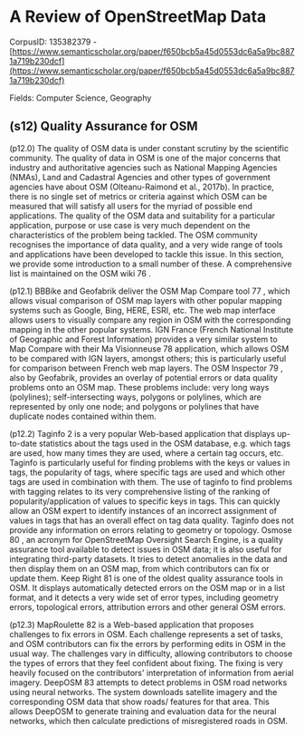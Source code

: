 # A Review of OpenStreetMap Data

CorpusID: 135382379 - [https://www.semanticscholar.org/paper/f650bcb5a45d0553dc6a5a9bc8871a719b230dcf](https://www.semanticscholar.org/paper/f650bcb5a45d0553dc6a5a9bc8871a719b230dcf)

Fields: Computer Science, Geography

## (s12) Quality Assurance for OSM
(p12.0) The quality of OSM data is under constant scrutiny by the scientific community. The quality of data in OSM is one of the major concerns that industry and authoritative agencies such as National Mapping Agencies (NMAs), Land and Cadastral Agencies and other types of government agencies have about OSM (Olteanu-Raimond et al., 2017b). In practice, there is no single set of metrics or criteria against which OSM can be measured that will satisfy all users for the myriad of possible end applications. The quality of the OSM data and suitability for a particular application, purpose or use case is very much dependent on the characteristics of the problem being tackled. The OSM community recognises the importance of data quality, and a very wide range of tools and applications have been developed to tackle this issue. In this section, we provide some introduction to a small number of these. A comprehensive list is maintained on the OSM wiki 76 .

(p12.1) BBBike and Geofabrik deliver the OSM Map Compare tool 77 , which allows visual comparison of OSM map layers with other popular mapping systems such as Google, Bing, HERE, ESRI, etc. The web map interface allows users to visually compare any region in OSM with the corresponding mapping in the other popular systems. IGN France (French National Institute of Geographic and Forest Information) provides a very similar system to Map Compare with their Ma Visionneuse 78 application, which allows OSM to be compared with IGN layers, amongst others; this is particularly useful for comparison between French web map layers. The OSM Inspector 79 , also by Geofabrik, provides an overlay of potential errors or data quality problems onto an OSM map. These problems include: very long ways (polylines); self-intersecting ways, polygons or polylines, which are represented by only one node; and polygons or polylines that have duplicate nodes contained within them.

(p12.2) Taginfo 2 is a very popular Web-based application that displays up-to-date statistics about the tags used in the OSM database, e.g. which tags are used, how many times they are used, where a certain tag occurs, etc. Taginfo is particularly useful for finding problems with the keys or values in tags, the popularity of tags, where specific tags are used and which other tags are used in combination with them. The use of taginfo to find problems with tagging relates to its very comprehensive listing of the ranking of popularity/application of values to specific keys in tags. This can quickly allow an OSM expert to identify instances of an incorrect assignment of values in tags that has an overall effect on tag data quality. Taginfo does not provide any information on errors relating to geometry or topology. Osmose 80 , an acronym for OpenStreetMap Oversight Search Engine, is a quality assurance tool available to detect issues in OSM data; it is also useful for integrating third-party datasets. It tries to detect anomalies in the data and then display them on an OSM map, from which contributors can fix or update them. Keep Right 81 is one of the oldest quality assurance tools in OSM. It displays automatically detected errors on the OSM map or in a list format, and it detects a very wide set of error types, including geometry errors, topological errors, attribution errors and other general OSM errors.

(p12.3) MapRoulette 82 is a Web-based application that proposes challenges to fix errors in OSM. Each challenge represents a set of tasks, and OSM contributors can fix the errors by performing edits in OSM in the usual way. The challenges vary in difficulty, allowing contributors to choose the types of errors that they feel confident about fixing. The fixing is very heavily focused on the contributors' interpretation of information from aerial imagery. DeepOSM 83 attempts to detect problems in OSM road networks using neural networks. The system downloads satellite imagery and the corresponding OSM data that show roads/ features for that area. This allows DeepOSM to generate training and evaluation data for the neural networks, which then calculate predictions of misregistered roads in OSM.

